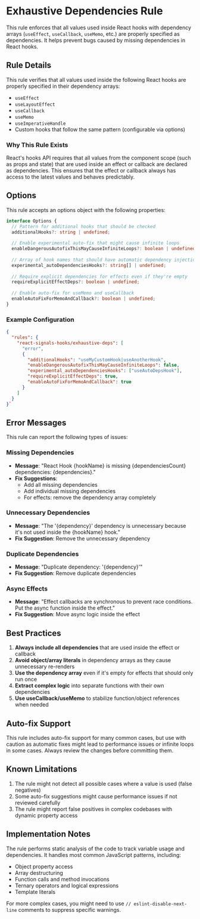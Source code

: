 # Exhaustive Dependencies Rule

This rule enforces that all values used inside React hooks with dependency arrays (`useEffect`, `useCallback`, `useMemo`, etc.) are properly specified as dependencies. It helps prevent bugs caused by missing dependencies in React hooks.

## Rule Details

This rule verifies that all values used inside the following React hooks are properly specified in their dependency arrays:

- `useEffect`
- `useLayoutEffect`
- `useCallback`
- `useMemo`
- `useImperativeHandle`
- Custom hooks that follow the same pattern (configurable via options)

### Why This Rule Exists

React's hooks API requires that all values from the component scope (such as props and state) that are used inside an effect or callback are declared as dependencies. This ensures that the effect or callback always has access to the latest values and behaves predictably.

## Options

This rule accepts an options object with the following properties:

```typescript
interface Options {
  // Pattern for additional hooks that should be checked
  additionalHooks?: string | undefined;
  
  // Enable experimental auto-fix that might cause infinite loops
  enableDangerousAutofixThisMayCauseInfiniteLoops?: boolean | undefined;
  
  // Array of hook names that should have automatic dependency injection
  experimental_autoDependenciesHooks?: string[] | undefined;
  
  // Require explicit dependencies for effects even if they're empty
  requireExplicitEffectDeps?: boolean | undefined;
  
  // Enable auto-fix for useMemo and useCallback
  enableAutoFixForMemoAndCallback?: boolean | undefined;
}
```

### Example Configuration

```json
{
  "rules": {
    "react-signals-hooks/exhaustive-deps": [
      "error",
      {
        "additionalHooks": "useMyCustomHook|useAnotherHook",
        "enableDangerousAutofixThisMayCauseInfiniteLoops": false,
        "experimental_autoDependenciesHooks": ["useAutoDepsHook"],
        "requireExplicitEffectDeps": true,
        "enableAutoFixForMemoAndCallback": true
      }
    ]
  }
}`
```

## Error Messages

This rule can report the following types of issues:

### Missing Dependencies

- **Message**: "React Hook {hookName} is missing {dependenciesCount} dependencies: {dependencies}."
- **Fix Suggestions**:
  - Add all missing dependencies
  - Add individual missing dependencies
  - For effects: remove the dependency array completely

### Unnecessary Dependencies

- **Message**: "The '{dependency}' dependency is unnecessary because it's not used inside the {hookName} hook."
- **Fix Suggestion**: Remove the unnecessary dependency

### Duplicate Dependencies

- **Message**: "Duplicate dependency: '{dependency}'"
- **Fix Suggestion**: Remove duplicate dependencies

### Async Effects

- **Message**: "Effect callbacks are synchronous to prevent race conditions. Put the async function inside the effect."
- **Fix Suggestion**: Move async logic inside the effect

## Best Practices

1. **Always include all dependencies** that are used inside the effect or callback
2. **Avoid object/array literals** in dependency arrays as they cause unnecessary re-renders
3. **Use the dependency array** even if it's empty for effects that should only run once
4. **Extract complex logic** into separate functions with their own dependencies
5. **Use useCallback/useMemo** to stabilize function/object references when needed

## Auto-fix Support

This rule includes auto-fix support for many common cases, but use with caution as automatic fixes might lead to performance issues or infinite loops in some cases. Always review the changes before committing them.

## Known Limitations

1. The rule might not detect all possible cases where a value is used (false negatives)
2. Some auto-fix suggestions might cause performance issues if not reviewed carefully
3. The rule might report false positives in complex codebases with dynamic property access

## Implementation Notes

The rule performs static analysis of the code to track variable usage and dependencies. It handles most common JavaScript patterns, including:

- Object property access
- Array destructuring
- Function calls and method invocations
- Ternary operators and logical expressions
- Template literals

For more complex cases, you might need to use `// eslint-disable-next-line` comments to suppress specific warnings.
